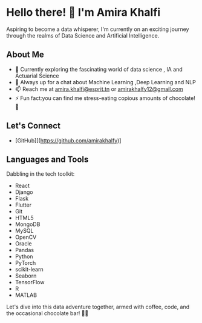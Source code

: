 # Hello there! 👋 I'm Amira Khalfi

Aspiring to become a data whisperer, I'm currently on an exciting journey through the realms of Data Science and Artificial Intelligence.

## About Me

- 🌱 Currently exploring the fascinating world of data science , IA and Actuarial Science
- 💬 Always up for a chat about Machine Learning ,Deep Learning and NLP
- 📫 Reach me at amira.khalfi@esprit.tn or amirakhalfy12@gmail.com
- ⚡ Fun fact:you can find me stress-eating copious amounts of chocolate! 🍫


## Let's Connect

- [GitHub][(https://github.com/amirakhalfy)]

## Languages and Tools

Dabbling in the tech toolkit:
- React
- Django
- Flask
- Flutter
- Git
- HTML5
- MongoDB
- MySQL
- OpenCV
- Oracle
- Pandas
- Python
- PyTorch
- scikit-learn
- Seaborn
- TensorFlow
- R
- MATLAB

Let's dive into this data adventure together, armed with coffee, code, and the occasional chocolate bar! 🚀🍫

